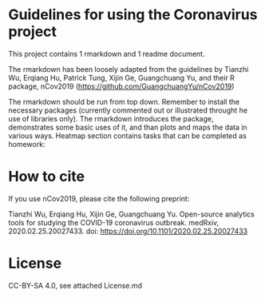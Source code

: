 # Guidelines for using the Coronavirus project

This project contains 1 rmarkdown and 1 readme document. 

The rmarkdown has been loosely adapted from the guidelines by Tianzhi Wu, Erqiang Hu, Patrick Tung, Xijin Ge, Guangchuang Yu, and their R package, nCov2019 (https://github.com/GuangchuangYu/nCov2019)

The rmarkdown should be run from top down. Remember to install the necessary packages (currently commented out or illustrated throught he use of libraries only).  The rmarkdown introduces the package, demonstrates some basic uses of it, and than plots and maps the data in various ways. 
Heatmap section contains tasks that can be completed as homework:

# How to cite
If you use nCov2019, please cite the following preprint:

Tianzhi Wu, Erqiang Hu, Xijin Ge, Guangchuang Yu. Open-source analytics tools for studying the COVID-19 coronavirus outbreak. medRxiv, 2020.02.25.20027433. doi: https://doi.org/10.1101/2020.02.25.20027433

# License
CC-BY-SA 4.0, see attached License.md
